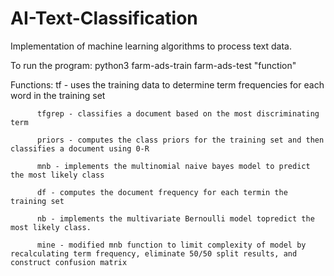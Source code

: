 # AI-Text-Classification
Implementation of machine learning algorithms to process text data.

To run the program: python3 farm-ads-train farm-ads-test "function"

Functions:
          tf - uses the training data to determine term frequencies for each word in the training set
          
          tfgrep - classifies a document based on the most discriminating term
          
          priors - computes the class priors for the training set and then classifies a document using 0-R             
          
          mnb - implements the multinomial naive bayes model to predict the most likely class
          
          df - computes the document frequency for each termin the training set
          
          nb - implements the multivariate Bernoulli model topredict the most likely class. 
          
          mine - modified mnb function to limit complexity of model by recalculating term frequency, eliminate 50/50 split results, and construct confusion matrix  
